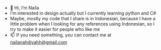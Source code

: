 - 👋 Hi, I’m Naila
- I’m interested in design actually but I currently learning python and C#
- Maybe, mostly my code that I share is in Indonesian, because I have a little problem when I looking for any references using Indonesian, so I try to make it easier for people who like me
- 📫 If you need something, you can contact me at nailanahdiyahh@gmail.com

<!--- - 💞️ I’m looking to collaborate on ...
nailanahdiyah/nailanahdiyah is a ✨ special ✨ repository because its `README.md` (this file) appears on your GitHub profile.
You can click the Preview link to take a look at your changes.
--->
